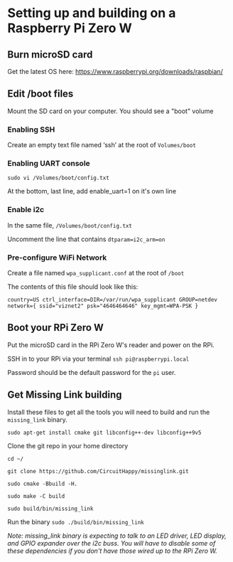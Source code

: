 # Setting up and building on a Raspberry Pi Zero W
## Burn microSD card
Get the latest OS here:
https://www.raspberrypi.org/downloads/raspbian/
## Edit /boot files
Mount the SD card on your computer. You should see a "boot" volume

### Enabling SSH
Create an empty text file named ‘ssh’ at the root of `Volumes/boot`

### Enabling UART console
`sudo vi /Volumes/boot/config.txt`

At the bottom, last line, add enable_uart=1 on it's own line

### Enable i2c
In the same file, `/Volumes/boot/config.txt`

Uncomment the line that contains `dtparam=i2c_arm=on`

### Pre-configure WiFi Network
Create a file named `wpa_supplicant.conf` at the root of `/boot`

The contents of this file should look like this:

`country=US
ctrl_interface=DIR=/var/run/wpa_supplicant GROUP=netdev
network={
      ssid="viznet2"
      psk="4646464646"
      key_mgmt=WPA-PSK
}`

## Boot your RPi Zero W
Put the microSD card in the RPi Zero W's reader and power on the RPi.

SSH in to your RPi via your terminal `ssh pi@raspberrypi.local`

Password should be the default password for the `pi` user.

## Get Missing Link building
Install these files to get all the tools you will need to build and run the `missing_link` binary.

`sudo apt-get install cmake git libconfig++-dev libconfig++9v5`

Clone the git repo in your home directory

`cd ~/`

`git clone https://github.com/CircuitHappy/missinglink.git`

`sudo cmake -Bbuild -H.`

`sudo make -C build`

`sudo build/bin/missing_link`

Run the binary `sudo ./build/bin/missing_link`

*Note: missing_link binary is expecting to talk to an LED driver, LED display, and GPIO expander over the i2c buss. You will have to disable some of these dependencies if you don't have those wired up to the RPi Zero W.*

